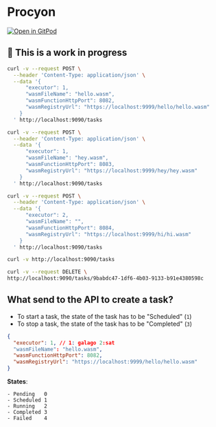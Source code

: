 # Procyon

[![Open in GitPod](https://gitpod.io/button/open-in-gitpod.svg)](https://gitpod.io/#https://github.com/bots-garden/procyon)


## 🚧 This is a work in progress


```bash
curl -v --request POST \
  --header 'Content-Type: application/json' \
  --data '{
      "executor": 1,
      "wasmFileName": "hello.wasm",
      "wasmFunctionHttpPort": 8082,
      "wasmRegistryUrl": "https://localhost:9999/hello/hello.wasm"
    }
  ' http://localhost:9090/tasks
```

```bash
curl -v --request POST \
  --header 'Content-Type: application/json' \
  --data '{
      "executor": 1,
      "wasmFileName": "hey.wasm",
      "wasmFunctionHttpPort": 8083,
      "wasmRegistryUrl": "https://localhost:9999/hey/hey.wasm"
    }
  ' http://localhost:9090/tasks
```

```bash
curl -v --request POST \
  --header 'Content-Type: application/json' \
  --data '{
      "executor": 2,
      "wasmFileName": "",
      "wasmFunctionHttpPort": 8084,
      "wasmRegistryUrl": "https://localhost:9999/hi/hi.wasm"
    }
  ' http://localhost:9090/tasks
```

```bash
curl -v http://localhost:9090/tasks
```

```bash
curl -v --request DELETE \
http://localhost:9090/tasks/9babdc47-1df6-4b03-9133-b91e4380598c
```


## What send to the API to create a task?

- To start a task, the state of the task has to be "Scheduled" (`1`)
- To stop a task, the state of the task has to be "Completed" (`3`)

```json
{
  "executor": 1, // 1: galago 2:sat
  "wasmFileName": "hello.wasm",
  "wasmFunctionHttpPort": 8082,
  "wasmRegistryUrl": "https://localhost:9999/hello/hello.wasm"
}
```

**States**:
```
- Pending   0
- Scheduled 1
- Running   2
- Completed 3
- Failed    4
```